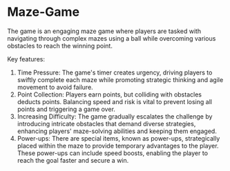 # Maze-Game

The game is an engaging maze game where players are tasked with navigating through complex mazes using a ball while overcoming various obstacles to reach the winning point.<br>

Key features:<br>
1. Time Pressure: The game's timer creates urgency, driving players to swiftly complete each maze while promoting strategic thinking and agile movement to avoid failure.<br>
2. Point Collection: Players earn points, but colliding with obstacles deducts points. Balancing speed and risk is vital to prevent losing all points and triggering a game over.<br>
3. Increasing Difficulty: The game gradually escalates the challenge by introducing intricate obstacles that demand diverse strategies, enhancing players' maze-solving abilities and keeping them engaged.<br>
4. Power-ups: There are special items, known as power-ups, strategically placed within the maze to provide temporary advantages to the player. These power-ups can include speed boosts, enabling the player to reach the goal faster and secure a win.
